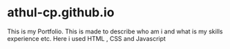 # athul-cp.github.io
This is my Portfolio.
This is made to describe who am i and what is my skills experience etc.
Here i used HTML , CSS and Javascript
